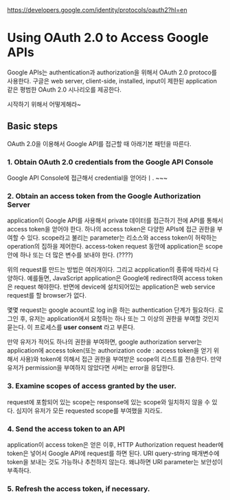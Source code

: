 https://developers.google.com/identity/protocols/oauth2?hl=en


# Using OAuth 2.0 to Access Google APIs

Google APIs는 authentication과 authorization을  위해서 OAuth 2.0 protoco를 사용한다. 구글은 web server, client-side, installed, input이 제한된 application 같은 평범한 OAuth 2.0 시나리오를 제공한다.

시작하기 위해서 어떻게해라~

## Basic steps
OAuth 2.0을 이용해서 Google API를 접근할 때 아래기본 패턴을 따른다.

### 1. Obtain OAuth 2.0 credentials from the Google API Console
Google API Console에 접근해서 credential을 얻어라ㅣ. ~~~

### 2. Obtain an access token from the Google Authorization Server
application이 Google API를 사용해서 private 데이터를 접근하기 전에 API를 통해서 access token을 얻어야 한다. 하나의 access token은 다양한 APIs에 접근 권한을 부여할 수 있다. scope라고 불리는 parameter는 리소스와 access token이 허락하는 operation의 집하을 제어한다. access-token request 동안에 application은 scope 안에 하나 또는 더 많은 변수를 보내야 한다. (????)

위의 request를 만드는 방법은 여러개이다. 그리고 acpplication의 종류에 따라서 다양하다. 예를들면, JavaScript application은 Google에 redirect하여 access token은 request 해야한다. 반면에 device에 설치되어있는 application은 web service request를 할 browser가 없다.

몇몇 request는 google acount로 log in을 하는 authentication 단계가 필요하다. 로그인 후, 유저는 application에서 요청하는 하나 또는 그 이상의 권한을 부여할 것인지 묻는다. 이 프로세스를 **user consent** 라고 부른다.

만약 유저가 적어도 하나의 권한을 부여하면, google authorization server는 application에 access token(또는 authorization code : access token을 얻기 위해서 사용)와 token에 의해서 접근 권한을 부여받은 scope의 리스트를 전송한다. 만약 유저가 permission을 부여하지 않았다면 서버는 error을 응답한다.

### 3. Examine scopes of access granted by the user.

request에 포함되어 있는 scope는 response에 있는 scope와 일치하지 않을 수 있다. 심지어 유저가 모든 requested scope를 부여했을 지라도. 

### 4. Send the access token to an API
application이 access token은 얻은 이후, HTTP Authorization request header에 token은 넣어서 Google API에 request를 하면 된다. URI query-string 매개변수에 token을 보내는 것도 가능하나 추천하지 않는다. 왜냐하면 URI parameter는 보안성이 부족하다. 

### 5. Refresh the access token, if necessary.